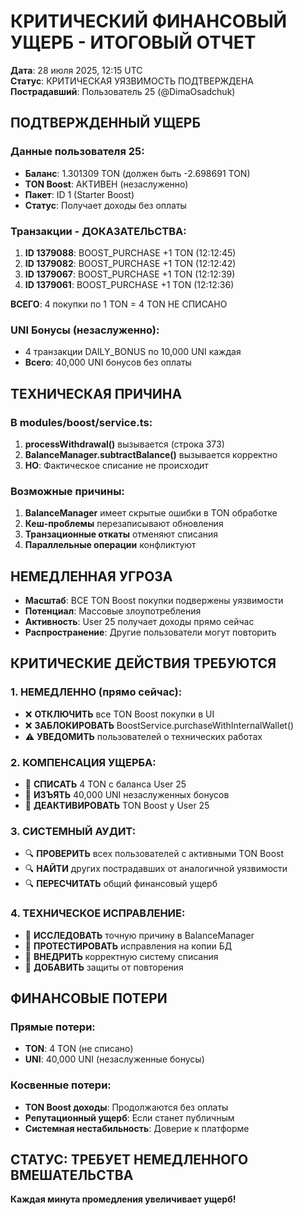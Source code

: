 # КРИТИЧЕСКИЙ ФИНАНСОВЫЙ УЩЕРБ - ИТОГОВЫЙ ОТЧЕТ

**Дата**: 28 июля 2025, 12:15 UTC  
**Статус**: КРИТИЧЕСКАЯ УЯЗВИМОСТЬ ПОДТВЕРЖДЕНА  
**Пострадавший**: Пользователь 25 (@DimaOsadchuk)  

## ПОДТВЕРЖДЕННЫЙ УЩЕРБ

### Данные пользователя 25:
- **Баланс**: 1.301309 TON (должен быть -2.698691 TON)  
- **TON Boost**: АКТИВЕН (незаслуженно)
- **Пакет**: ID 1 (Starter Boost)
- **Статус**: Получает доходы без оплаты

### Транзакции - ДОКАЗАТЕЛЬСТВА:
1. **ID 1379088**: BOOST_PURCHASE +1 TON (12:12:45)
2. **ID 1379082**: BOOST_PURCHASE +1 TON (12:12:42) 
3. **ID 1379067**: BOOST_PURCHASE +1 TON (12:12:39)
4. **ID 1379061**: BOOST_PURCHASE +1 TON (12:12:36)

**ВСЕГО**: 4 покупки по 1 TON = 4 TON НЕ СПИСАНО

### UNI Бонусы (незаслуженно):
- 4 транзакции DAILY_BONUS по 10,000 UNI каждая
- **Всего**: 40,000 UNI бонусов без оплаты

## ТЕХНИЧЕСКАЯ ПРИЧИНА

### В modules/boost/service.ts:
1. **processWithdrawal()** вызывается (строка 373)
2. **BalanceManager.subtractBalance()** вызывается корректно
3. **НО**: Фактическое списание не происходит

### Возможные причины:
1. **BalanceManager** имеет скрытые ошибки в TON обработке
2. **Кеш-проблемы** перезаписывают обновления
3. **Транзационные откаты** отменяют списания
4. **Параллельные операции** конфликтуют

## НЕМЕДЛЕННАЯ УГРОЗА

- **Масштаб**: ВСЕ TON Boost покупки подвержены уязвимости
- **Потенциал**: Массовые злоупотребления 
- **Активность**: User 25 получает доходы прямо сейчас
- **Распространение**: Другие пользователи могут повторить

## КРИТИЧЕСКИЕ ДЕЙСТВИЯ ТРЕБУЮТСЯ

### 1. НЕМЕДЛЕННО (прямо сейчас):
- ❌ **ОТКЛЮЧИТЬ** все TON Boost покупки в UI
- ❌ **ЗАБЛОКИРОВАТЬ** BoostService.purchaseWithInternalWallet()
- ⚠️  **УВЕДОМИТЬ** пользователей о технических работах

### 2. КОМПЕНСАЦИЯ УЩЕРБА:
- 💸 **СПИСАТЬ** 4 TON с баланса User 25
- 💸 **ИЗЪЯТЬ** 40,000 UNI незаслуженных бонусов  
- 🚫 **ДЕАКТИВИРОВАТЬ** TON Boost у User 25

### 3. СИСТЕМНЫЙ АУДИТ:
- 🔍 **ПРОВЕРИТЬ** всех пользователей с активными TON Boost
- 🔍 **НАЙТИ** других пострадавших от аналогичной уязвимости
- 🔍 **ПЕРЕСЧИТАТЬ** общий финансовый ущерб

### 4. ТЕХНИЧЕСКОЕ ИСПРАВЛЕНИЕ:
- 🔧 **ИССЛЕДОВАТЬ** точную причину в BalanceManager
- 🔧 **ПРОТЕСТИРОВАТЬ** исправления на копии БД
- 🔧 **ВНЕДРИТЬ** корректную систему списания
- 🔧 **ДОБАВИТЬ** защиты от повторения

## ФИНАНСОВЫЕ ПОТЕРИ

### Прямые потери:
- **TON**: 4 TON (не списано)
- **UNI**: 40,000 UNI (незаслуженные бонусы)

### Косвенные потери:
- **TON Boost доходы**: Продолжаются без оплаты
- **Репутационный ущерб**: Если станет публичным
- **Системная нестабильность**: Доверие к платформе

## СТАТУС: ТРЕБУЕТ НЕМЕДЛЕННОГО ВМЕШАТЕЛЬСТВА

**Каждая минута промедления увеличивает ущерб!**